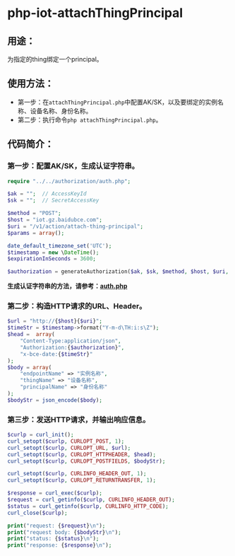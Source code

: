 # php-iot-attachThingPrincipal

## 用途：

为指定的thing绑定一个principal。

## 使用方法：

* 第一步：在`attachThingPrincipal.php`中配置AK/SK，以及要绑定的实例名称、设备名称、身份名称。
* 第二步：执行命令`php attachThingPrincipal.php`。

## 代码简介：

### 第一步：配置AK/SK，生成认证字符串。

```php
require "../../authorization/auth.php";

$ak = "";  // AccessKeyId
$sk = "";  // SecretAccessKey

$method = "POST";
$host = "iot.gz.baidubce.com";
$uri = "/v1/action/attach-thing-principal";
$params = array();

date_default_timezone_set('UTC');
$timestamp = new \DateTime();
$expirationInSeconds = 3600;

$authorization = generateAuthorization($ak, $sk, $method, $host, $uri, $params, $timestamp, $expirationInSeconds);
```

**生成认证字符串的方法，请参考：[auth.php](../../authorization/auth.php)**

### 第二步：构造HTTP请求的URL、Header。

```php
$url = "http://{$host}{$uri}";
$timeStr = $timestamp->format("Y-m-d\TH:i:s\Z");
$head =  array(
    "Content-Type:application/json",
    "Authorization:{$authorization}",
    "x-bce-date:{$timeStr}"
);
$body = array(
    "endpointName" => "实例名称",
    "thingName" => "设备名称",
    "principalName" => "身份名称"
);
$bodyStr = json_encode($body);
```

### 第三步：发送HTTP请求，并输出响应信息。

```php
$curlp = curl_init();
curl_setopt($curlp, CURLOPT_POST, 1);
curl_setopt($curlp, CURLOPT_URL, $url);
curl_setopt($curlp, CURLOPT_HTTPHEADER, $head);
curl_setopt($curlp, CURLOPT_POSTFIELDS, $bodyStr);

curl_setopt($curlp, CURLINFO_HEADER_OUT, 1);
curl_setopt($curlp, CURLOPT_RETURNTRANSFER, 1);

$response = curl_exec($curlp);
$request = curl_getinfo($curlp, CURLINFO_HEADER_OUT);
$status = curl_getinfo($curlp, CURLINFO_HTTP_CODE);
curl_close($curlp);

print("request: {$request}\n");
print("request body: {$bodyStr}\n");
print("status: {$status}\n");
print("response: {$response}\n");
```